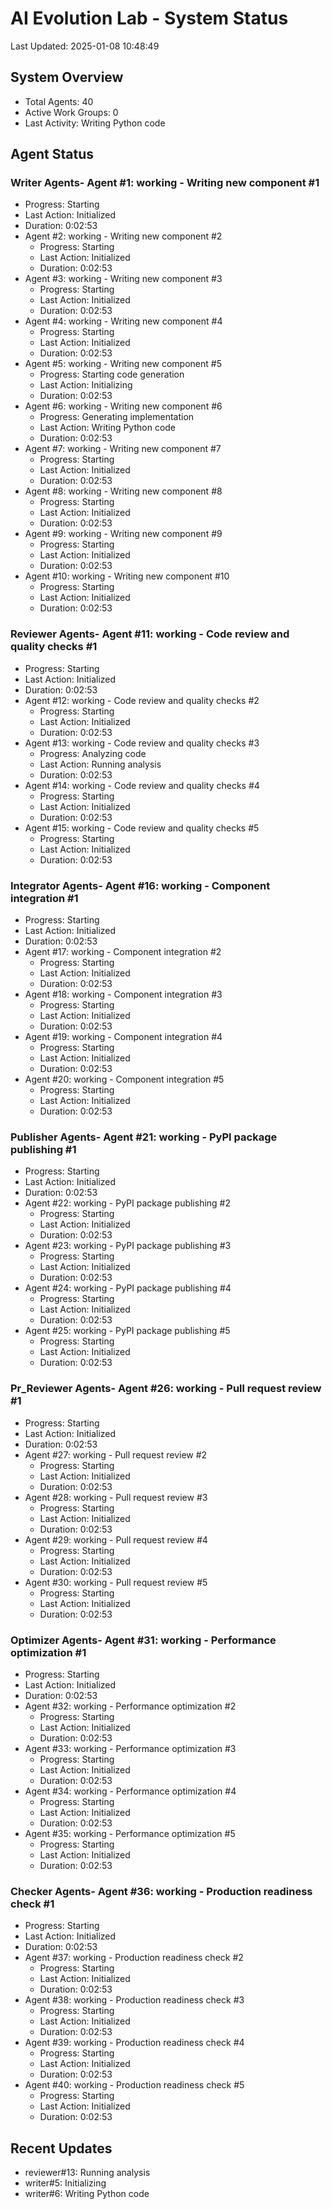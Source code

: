 # AI Evolution Lab - System Status
Last Updated: 2025-01-08 10:48:49

## System Overview
- Total Agents: 40
- Active Work Groups: 0
- Last Activity: Writing Python code

## Agent Status

### Writer Agents- Agent #1: working - Writing new component #1
  - Progress: Starting
  - Last Action: Initialized
  - Duration: 0:02:53
- Agent #2: working - Writing new component #2
  - Progress: Starting
  - Last Action: Initialized
  - Duration: 0:02:53
- Agent #3: working - Writing new component #3
  - Progress: Starting
  - Last Action: Initialized
  - Duration: 0:02:53
- Agent #4: working - Writing new component #4
  - Progress: Starting
  - Last Action: Initialized
  - Duration: 0:02:53
- Agent #5: working - Writing new component #5
  - Progress: Starting code generation
  - Last Action: Initializing
  - Duration: 0:02:53
- Agent #6: working - Writing new component #6
  - Progress: Generating implementation
  - Last Action: Writing Python code
  - Duration: 0:02:53
- Agent #7: working - Writing new component #7
  - Progress: Starting
  - Last Action: Initialized
  - Duration: 0:02:53
- Agent #8: working - Writing new component #8
  - Progress: Starting
  - Last Action: Initialized
  - Duration: 0:02:53
- Agent #9: working - Writing new component #9
  - Progress: Starting
  - Last Action: Initialized
  - Duration: 0:02:53
- Agent #10: working - Writing new component #10
  - Progress: Starting
  - Last Action: Initialized
  - Duration: 0:02:53

### Reviewer Agents- Agent #11: working - Code review and quality checks #1
  - Progress: Starting
  - Last Action: Initialized
  - Duration: 0:02:53
- Agent #12: working - Code review and quality checks #2
  - Progress: Starting
  - Last Action: Initialized
  - Duration: 0:02:53
- Agent #13: working - Code review and quality checks #3
  - Progress: Analyzing code
  - Last Action: Running analysis
  - Duration: 0:02:53
- Agent #14: working - Code review and quality checks #4
  - Progress: Starting
  - Last Action: Initialized
  - Duration: 0:02:53
- Agent #15: working - Code review and quality checks #5
  - Progress: Starting
  - Last Action: Initialized
  - Duration: 0:02:53

### Integrator Agents- Agent #16: working - Component integration #1
  - Progress: Starting
  - Last Action: Initialized
  - Duration: 0:02:53
- Agent #17: working - Component integration #2
  - Progress: Starting
  - Last Action: Initialized
  - Duration: 0:02:53
- Agent #18: working - Component integration #3
  - Progress: Starting
  - Last Action: Initialized
  - Duration: 0:02:53
- Agent #19: working - Component integration #4
  - Progress: Starting
  - Last Action: Initialized
  - Duration: 0:02:53
- Agent #20: working - Component integration #5
  - Progress: Starting
  - Last Action: Initialized
  - Duration: 0:02:53

### Publisher Agents- Agent #21: working - PyPI package publishing #1
  - Progress: Starting
  - Last Action: Initialized
  - Duration: 0:02:53
- Agent #22: working - PyPI package publishing #2
  - Progress: Starting
  - Last Action: Initialized
  - Duration: 0:02:53
- Agent #23: working - PyPI package publishing #3
  - Progress: Starting
  - Last Action: Initialized
  - Duration: 0:02:53
- Agent #24: working - PyPI package publishing #4
  - Progress: Starting
  - Last Action: Initialized
  - Duration: 0:02:53
- Agent #25: working - PyPI package publishing #5
  - Progress: Starting
  - Last Action: Initialized
  - Duration: 0:02:53

### Pr_Reviewer Agents- Agent #26: working - Pull request review #1
  - Progress: Starting
  - Last Action: Initialized
  - Duration: 0:02:53
- Agent #27: working - Pull request review #2
  - Progress: Starting
  - Last Action: Initialized
  - Duration: 0:02:53
- Agent #28: working - Pull request review #3
  - Progress: Starting
  - Last Action: Initialized
  - Duration: 0:02:53
- Agent #29: working - Pull request review #4
  - Progress: Starting
  - Last Action: Initialized
  - Duration: 0:02:53
- Agent #30: working - Pull request review #5
  - Progress: Starting
  - Last Action: Initialized
  - Duration: 0:02:53

### Optimizer Agents- Agent #31: working - Performance optimization #1
  - Progress: Starting
  - Last Action: Initialized
  - Duration: 0:02:53
- Agent #32: working - Performance optimization #2
  - Progress: Starting
  - Last Action: Initialized
  - Duration: 0:02:53
- Agent #33: working - Performance optimization #3
  - Progress: Starting
  - Last Action: Initialized
  - Duration: 0:02:53
- Agent #34: working - Performance optimization #4
  - Progress: Starting
  - Last Action: Initialized
  - Duration: 0:02:53
- Agent #35: working - Performance optimization #5
  - Progress: Starting
  - Last Action: Initialized
  - Duration: 0:02:53

### Checker Agents- Agent #36: working - Production readiness check #1
  - Progress: Starting
  - Last Action: Initialized
  - Duration: 0:02:53
- Agent #37: working - Production readiness check #2
  - Progress: Starting
  - Last Action: Initialized
  - Duration: 0:02:53
- Agent #38: working - Production readiness check #3
  - Progress: Starting
  - Last Action: Initialized
  - Duration: 0:02:53
- Agent #39: working - Production readiness check #4
  - Progress: Starting
  - Last Action: Initialized
  - Duration: 0:02:53
- Agent #40: working - Production readiness check #5
  - Progress: Starting
  - Last Action: Initialized
  - Duration: 0:02:53


## Recent Updates
- reviewer#13: Running analysis
- writer#5: Initializing
- writer#6: Writing Python code

